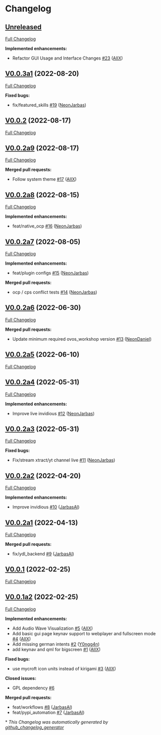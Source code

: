 # Changelog

## [Unreleased](https://github.com/OpenVoiceOS/ovos-ocp-audio-plugin/tree/HEAD)

[Full Changelog](https://github.com/OpenVoiceOS/ovos-ocp-audio-plugin/compare/V0.0.3a1...HEAD)

**Implemented enhancements:**

- Refactor GUI Usage and Interface Changes [\#23](https://github.com/OpenVoiceOS/ovos-ocp-audio-plugin/pull/23) ([AIIX](https://github.com/AIIX))

## [V0.0.3a1](https://github.com/OpenVoiceOS/ovos-ocp-audio-plugin/tree/V0.0.3a1) (2022-08-20)

[Full Changelog](https://github.com/OpenVoiceOS/ovos-ocp-audio-plugin/compare/V0.0.2...V0.0.3a1)

**Fixed bugs:**

- fix/featured\_skills [\#19](https://github.com/OpenVoiceOS/ovos-ocp-audio-plugin/pull/19) ([NeonJarbas](https://github.com/NeonJarbas))

## [V0.0.2](https://github.com/OpenVoiceOS/ovos-ocp-audio-plugin/tree/V0.0.2) (2022-08-17)

[Full Changelog](https://github.com/OpenVoiceOS/ovos-ocp-audio-plugin/compare/V0.0.2a9...V0.0.2)

## [V0.0.2a9](https://github.com/OpenVoiceOS/ovos-ocp-audio-plugin/tree/V0.0.2a9) (2022-08-17)

[Full Changelog](https://github.com/OpenVoiceOS/ovos-ocp-audio-plugin/compare/V0.0.2a8...V0.0.2a9)

**Merged pull requests:**

- Follow system theme [\#17](https://github.com/OpenVoiceOS/ovos-ocp-audio-plugin/pull/17) ([AIIX](https://github.com/AIIX))

## [V0.0.2a8](https://github.com/OpenVoiceOS/ovos-ocp-audio-plugin/tree/V0.0.2a8) (2022-08-15)

[Full Changelog](https://github.com/OpenVoiceOS/ovos-ocp-audio-plugin/compare/V0.0.2a7...V0.0.2a8)

**Implemented enhancements:**

- feat/native\_ocp [\#16](https://github.com/OpenVoiceOS/ovos-ocp-audio-plugin/pull/16) ([NeonJarbas](https://github.com/NeonJarbas))

## [V0.0.2a7](https://github.com/OpenVoiceOS/ovos-ocp-audio-plugin/tree/V0.0.2a7) (2022-08-05)

[Full Changelog](https://github.com/OpenVoiceOS/ovos-ocp-audio-plugin/compare/V0.0.2a6...V0.0.2a7)

**Implemented enhancements:**

- feat/plugin configs [\#15](https://github.com/OpenVoiceOS/ovos-ocp-audio-plugin/pull/15) ([NeonJarbas](https://github.com/NeonJarbas))

**Merged pull requests:**

- ocp / cps conflict tests [\#14](https://github.com/OpenVoiceOS/ovos-ocp-audio-plugin/pull/14) ([NeonJarbas](https://github.com/NeonJarbas))

## [V0.0.2a6](https://github.com/OpenVoiceOS/ovos-ocp-audio-plugin/tree/V0.0.2a6) (2022-06-30)

[Full Changelog](https://github.com/OpenVoiceOS/ovos-ocp-audio-plugin/compare/V0.0.2a5...V0.0.2a6)

**Merged pull requests:**

- Update minimum required ovos\_workshop version [\#13](https://github.com/OpenVoiceOS/ovos-ocp-audio-plugin/pull/13) ([NeonDaniel](https://github.com/NeonDaniel))

## [V0.0.2a5](https://github.com/OpenVoiceOS/ovos-ocp-audio-plugin/tree/V0.0.2a5) (2022-06-10)

[Full Changelog](https://github.com/OpenVoiceOS/ovos-ocp-audio-plugin/compare/V0.0.2a4...V0.0.2a5)

## [V0.0.2a4](https://github.com/OpenVoiceOS/ovos-ocp-audio-plugin/tree/V0.0.2a4) (2022-05-31)

[Full Changelog](https://github.com/OpenVoiceOS/ovos-ocp-audio-plugin/compare/V0.0.2a3...V0.0.2a4)

**Implemented enhancements:**

- Improve live invidious [\#12](https://github.com/OpenVoiceOS/ovos-ocp-audio-plugin/pull/12) ([NeonJarbas](https://github.com/NeonJarbas))

## [V0.0.2a3](https://github.com/OpenVoiceOS/ovos-ocp-audio-plugin/tree/V0.0.2a3) (2022-05-31)

[Full Changelog](https://github.com/OpenVoiceOS/ovos-ocp-audio-plugin/compare/V0.0.2a2...V0.0.2a3)

**Fixed bugs:**

- Fix/stream xtract/yt channel live [\#11](https://github.com/OpenVoiceOS/ovos-ocp-audio-plugin/pull/11) ([NeonJarbas](https://github.com/NeonJarbas))

## [V0.0.2a2](https://github.com/OpenVoiceOS/ovos-ocp-audio-plugin/tree/V0.0.2a2) (2022-04-20)

[Full Changelog](https://github.com/OpenVoiceOS/ovos-ocp-audio-plugin/compare/V0.0.2a1...V0.0.2a2)

**Implemented enhancements:**

- Improve invidious [\#10](https://github.com/OpenVoiceOS/ovos-ocp-audio-plugin/pull/10) ([JarbasAl](https://github.com/JarbasAl))

## [V0.0.2a1](https://github.com/OpenVoiceOS/ovos-ocp-audio-plugin/tree/V0.0.2a1) (2022-04-13)

[Full Changelog](https://github.com/OpenVoiceOS/ovos-ocp-audio-plugin/compare/V0.0.1...V0.0.2a1)

**Merged pull requests:**

- fix/ydl\_backend [\#9](https://github.com/OpenVoiceOS/ovos-ocp-audio-plugin/pull/9) ([JarbasAl](https://github.com/JarbasAl))

## [V0.0.1](https://github.com/OpenVoiceOS/ovos-ocp-audio-plugin/tree/V0.0.1) (2022-02-25)

[Full Changelog](https://github.com/OpenVoiceOS/ovos-ocp-audio-plugin/compare/V0.0.1a2...V0.0.1)

## [V0.0.1a2](https://github.com/OpenVoiceOS/ovos-ocp-audio-plugin/tree/V0.0.1a2) (2022-02-25)

[Full Changelog](https://github.com/OpenVoiceOS/ovos-ocp-audio-plugin/compare/f6b0dc8082672f6c5f092be7ffe2d0f4b0520882...V0.0.1a2)

**Implemented enhancements:**

- Add Audio Wave Visualization [\#5](https://github.com/OpenVoiceOS/ovos-ocp-audio-plugin/pull/5) ([AIIX](https://github.com/AIIX))
- Add basic gui page keynav support to webplayer and fullscreen mode [\#4](https://github.com/OpenVoiceOS/ovos-ocp-audio-plugin/pull/4) ([AIIX](https://github.com/AIIX))
- Add missing german intents [\#2](https://github.com/OpenVoiceOS/ovos-ocp-audio-plugin/pull/2) ([Y0ngg4n](https://github.com/Y0ngg4n))
- add keynav and qml for bigscreen [\#1](https://github.com/OpenVoiceOS/ovos-ocp-audio-plugin/pull/1) ([AIIX](https://github.com/AIIX))

**Fixed bugs:**

- use mycroft icon units instead of kirigami [\#3](https://github.com/OpenVoiceOS/ovos-ocp-audio-plugin/pull/3) ([AIIX](https://github.com/AIIX))

**Closed issues:**

- GPL dependency [\#6](https://github.com/OpenVoiceOS/ovos-ocp-audio-plugin/issues/6)

**Merged pull requests:**

- feat/workflows [\#8](https://github.com/OpenVoiceOS/ovos-ocp-audio-plugin/pull/8) ([JarbasAl](https://github.com/JarbasAl))
- feat/pypi\_automation [\#7](https://github.com/OpenVoiceOS/ovos-ocp-audio-plugin/pull/7) ([JarbasAl](https://github.com/JarbasAl))



\* *This Changelog was automatically generated by [github_changelog_generator](https://github.com/github-changelog-generator/github-changelog-generator)*
